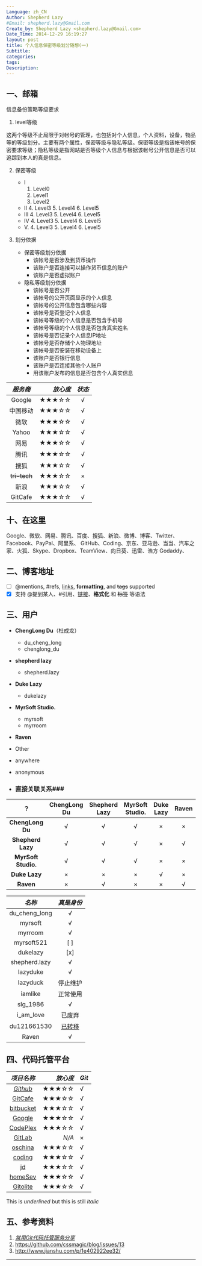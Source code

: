 ```yaml
---
Language: zh_CN
Author: Shepherd Lazy
#Email: shepherd.lazy@Gmail.com
Create_by: Shepherd Lazy <shepherd.lazy@Gmail.com>
Date_Time: 2014-12-29 16:19:27
layout: post
title: 个人信息保密等级划分随想(一)
Subtitle: 
categories: 
tags: 
Description:  
---
```

一、邮箱
------------------------------------------------------------

信息备份策略等级要求

1. level等级

这两个等级不止局限于对帐号的管理，也包括对个人信息，个人资料，设备，物品等的等级划分。主要有两个属性，保密等级与隐私等级。保密等级是指该帐号的保密要求等级；隐私等级是指网站是否等级个人信息与根据该帐号公开信息是否可以追踪到本人的真是信息。

2. 保密等级

	- Ⅰ
		1. Level0
		2. Level1
		3. Level2
	- Ⅱ
		4. Level3
		5. Level4
		6. Level5
	- Ⅲ
		4. Level3
		5. Level4
		6. Level5
	- Ⅳ
		4. Level3
		5. Level4
		6. Level5
	- Ⅴ. 
		4. Level3
		5. Level4
		6. Level5

2. 划分依据
	- 保密等级划分依据
		- 该帐号是否涉及到货币操作
		- 该账户是否连接可以操作货币信息的账户
		- 该账户是否虚拟账户
	- 隐私等级划分依据
		- 该帐号是否公开
		- 该帐号的公开页面显示的个人信息
		- 该帐号的公开信息包含哪些内容
		- 该帐号是否登记个人信息
		- 该帐号等级的个人信息是否包含手机号
		- 该帐号等级的个人信息是否包含真实姓名
		- 该帐号是否记录个人信息IP地址
		- 该帐号是否存储个人物理地址
		- 该帐号是否安装在移动设备上
		- 该账户是否银行信息
		- 该账户是否连接其他个人账户
		- 用该账户发布的信息是否包含个人真实信息

| *服务商* |	*放心度*		| *状态* |
|:-:|--:|:-:|
| Google|	★★★☆☆	|	√	|
| 中国移动	|	★★★☆☆	|	√	|
| 微软	|	★★★☆☆	|	√	|
| Yahoo	|	★★★☆☆	|	√	|
| 网易	|	★★★☆☆	|	√	|
| 腾讯	|	★★★☆☆	|	√	|
| 搜狐	|	★★★☆☆	|	√	|
| ~~tri-tech~~	|	★★★☆☆	|	×	|
| 新浪	|	★★★☆☆	|	√	|
| GitCafe	|	★★★☆☆	|	√	|
十、在这里
----------------------
Google、微软、网易、腾讯、百度、搜狐、新浪、微博、博客、Twitter、Facebook、PayPal、阿里系、
GitHub、Coding、京东、亚马逊、当当、汽车之家、火狐、Skype、Dropbox、TeamView、向日葵、迅雷、浩方
Godaddy、

二、博客地址
------------------------------------------------------------
- [ ]  @mentions, #refs, [links](), **formatting**, and <del>tags</del> supported
- [x] 支持 @提到某人、#引用、[链接]()、**格式化** 和 <del>标签</del> 等语法

三、用户
------------------------------------------------------------

- **ChengLong Du**（杜成龙）
	- du_cheng_long
	- chenglong_du
- **shepherd lazy**
	- shepherd.lazy
- **Duke Lazy**
	- dukelazy
- **MyrSoft Studio.**
	- myrsoft
	- myrroom
- **Raven**
- Other
- anywhere
- anonymous


- ### 直接关联关系###

|			？		| ChengLong Du | Shepherd Lazy | MyrSoft Studio.|Duke Lazy | Raven |
|:-----------------:|:------------:|:-------------:|:--------------:|:--------:|:-----:|
|**ChengLong Du**	|	√		   |	√		   |	√			|	×	   |	×  |
|**Shepherd Lazy**	|	√		   |	√		   |	√			|	×	   |	√  |
|**MyrSoft Studio.**|	√		   |	√		   |	√			|	×	   |	×  |
|**Duke Lazy**		|	×		   |	×		   |	×			|	√	   |	×  |
|**Raven**			|	×		   |	√		   |	×			|	×	   |	√  |




| *名称* 			|	*真是身份*		| 
|:-:					|:-:				|
| du_cheng_long	|	√			|
| myrsoft			|	√			|
| myrroom			|	√			|
| myrsoft521			|	[ ]			|
| dukelazy			|	[x]			|
| shepherd.lazy		|	√			|
| lazyduke			|	√			|
| lazyduck			|	停止维护			|
| iamlike			|	正常使用			|
| slg_1986			|	√			|
| i_am_love			|	已废弃			|
| du121661530		|	[已转移](http:)			|
| Raven		|	√			|

四、代码托管平台
------------------------------------------------------------

| *项目名称* |	*放心度*		| *Git* |
|:-:	|--:	|:--	|
| *[Github]*|	★★★☆☆	|	√	|
| [GitCafe]	|	★★★☆☆	|	√	|
| [bitbucket] |	★★★☆☆ |	√	|
| [Google] 	|	★★★☆☆ |	√	|
| [CodePlex]	|	★★★☆☆	|	√	|
| [GitLab] 	|	*N/A*	|	×	|
| [oschina]	|	★★★☆☆	|	√	|
| [coding]	|	★★★☆☆	|	√	|
| [jd]		|	★★★☆☆	|	√	|
| [homeSev]|	★★★☆☆	|	√	|
| [Gitolite]|	★★★☆☆	|	√	|

This is _underlined_ but this is still *italic*

五、参考资料
--

1. *[常用Git代码托管服务分享 ](http://kevinfan.blog.51cto.com/1037293/1306021/ "参考网址")*
2. https://github.com/cssmagic/blog/issues/13
3. http://www.jianshu.com/p/1e402922ee32/


-------------------------
[Github]:http://www.baidu.com "Github"
[Google]:http://www.baidu.com "Github"
[bitbucket]:http://www.baidu.com "Github"
[GitLab]:http://www.baidu.com "Github"
[CodePlex]:http://www.baidu.com "Github"
[GitCafe]:http://www.baidu.com "Github"
[oschina]:http://www.baidu.com "Github"
[coding]:http://www.baidu.com "Github"
[jd]:http://www.baidu.com "Github"
[homeSev]: http://
[Gitolite]: #a



